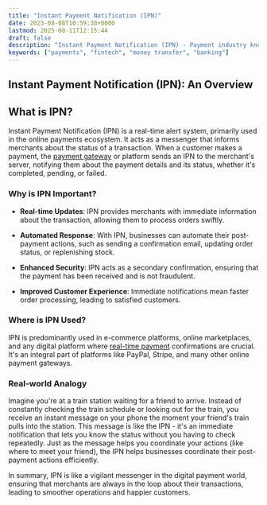 ```yaml
---
title: "Instant Payment Notification (IPN)"
date: 2023-08-08T10:59:38+0000
lastmod: 2025-08-11T12:15:44
draft: false
description: "Instant Payment Notification (IPN) - Payment industry knowledge and insights"
keywords: ["payments", "fintech", "money transfer", "banking"]
---
```


## **Instant Payment Notification (IPN): An Overview**

## What is IPN?

Instant Payment Notification (IPN) is a real-time alert system, primarily used in the online payments ecosystem. It acts as a messenger that informs merchants about the status of a transaction. When a customer makes a payment, the [payment gateway](https://faisalkhanllc.xyz/resources/payments-wiki/p/payment-gateway/) or platform sends an IPN to the merchant's server, notifying them about the payment details and its status, whether it's completed, pending, or failed.

### Why is IPN Important?

- **Real-time Updates**: IPN provides merchants with immediate information about the transaction, allowing them to process orders swiftly.

- **Automated Response**: With IPN, businesses can automate their post-payment actions, such as sending a confirmation email, updating order status, or replenishing stock.

- **Enhanced Security**: IPN acts as a secondary confirmation, ensuring that the payment has been received and is not fraudulent.

- **Improved Customer Experience**: Immediate notifications mean faster order processing, leading to satisfied customers.

### Where is IPN Used?

IPN is predominantly used in e-commerce platforms, online marketplaces, and any digital platform where [real-time payment](https://faisalkhanllc.xyz/resources/payments-wiki/r/real-time-payment-systems/) confirmations are crucial. It's an integral part of platforms like PayPal, Stripe, and many other online payment gateways.

### Real-world Analogy

Imagine you're at a train station waiting for a friend to arrive. Instead of constantly checking the train schedule or looking out for the train, you receive an instant message on your phone the moment your friend's train pulls into the station. This message is like the IPN - it's an immediate notification that lets you know the status without you having to check repeatedly. Just as the message helps you coordinate your actions (like where to meet your friend), the IPN helps businesses coordinate their post-payment actions efficiently.

In summary, IPN is like a vigilant messenger in the digital payment world, ensuring that merchants are always in the loop about their transactions, leading to smoother operations and happier customers.